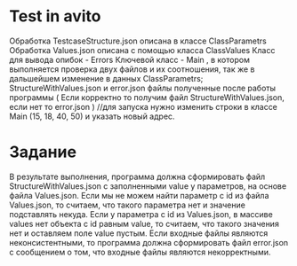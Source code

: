 # Test in avito
Обработка TestcaseStructure.json описана в классе ClassParametrs
Обработка Values.json описана с помощью класса ClassValues
Класс для вывода опибок - Errors
Ключевой класс - Main , в котором выполняется проверка двух файлов и их соотношения, 
так же в дальшейшем изменение в данных ClassParametrs;
StructureWithValues.json и error.json файлы полученные после работы программы 
( Если корректно то получим файл StructureWithValues.json, если нет то error.json )
//для запуска нужно изменить строки  в классе Main (15, 18, 40, 50) и указать новый адрес.
 
# Задание #
В результате выполнения, программа должна сформировать файл StructureWithValues.json
с заполненными value у параметров, на основе файла Values.json.
Если мы не можем найти параметр с id из файла Values.json, то считаем, что такого параметра нет и значение подставлять некуда.
Если у параметра с id из Values.json, в массиве values нет объекта с id равным value, то считаем, что такого значения нет и оставляем поле value пустым.
Если входные файлы являются неконсистентными, то программа должна сформировать файл error.json с сообщением о том, что входные файлы являются некорректными. 

